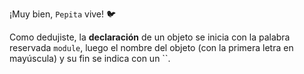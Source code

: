 ¡Muy bien, `Pepita` vive! :bird:

Como dedujiste, la **declaración** de un objeto se inicia con la palabra reservada `module`, luego el nombre del objeto (con la primera letra en mayúscula) y su fin se indica con un ``.
